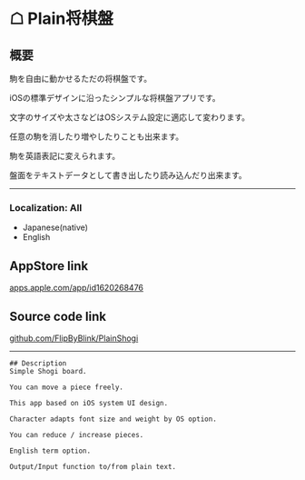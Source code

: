 
# ☖ Plain将棋盤

## 概要
駒を自由に動かせるただの将棋盤です。

iOSの標準デザインに沿ったシンプルな将棋盤アプリです。

文字のサイズや太さなどはOSシステム設定に適応して変わります。

任意の駒を消したり増やしたりことも出来ます。

駒を英語表記に変えられます。

盤面をテキストデータとして書き出したり読み込んだり出来ます。

---

### Localization: All
- Japanese(native)
- English

## AppStore link
[apps.apple.com/app/id1620268476](https://apps.apple.com/app/id1620268476)

## Source code link
[github.com/FlipByBlink/PlainShogi](https://github.com/FlipByBlink/PlainShogi)

---

```
## Description
Simple Shogi board.

You can move a piece freely.

This app based on iOS system UI design.

Character adapts font size and weight by OS option.

You can reduce / increase pieces.

English term option.

Output/Input function to/from plain text.
```